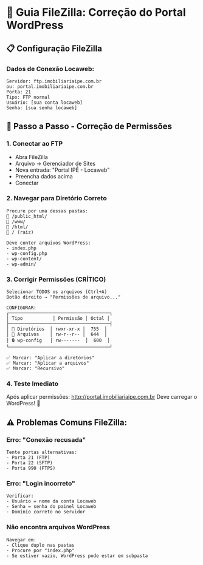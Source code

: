 # 🔧 Guia FileZilla: Correção do Portal WordPress

## 📋 Configuração FileZilla

### Dados de Conexão Locaweb:
```
Servidor: ftp.imobiliariaipe.com.br
ou: portal.imobiliariaipe.com.br
Porta: 21
Tipo: FTP normal
Usuário: [sua conta locaweb]
Senha: [sua senha locaweb]
```

## 🎯 Passo a Passo - Correção de Permissões

### 1. Conectar ao FTP
- Abra FileZilla
- Arquivo → Gerenciador de Sites
- Nova entrada: "Portal IPÊ - Locaweb"
- Preencha dados acima
- Conectar

### 2. Navegar para Diretório Correto
```
Procure por uma dessas pastas:
📁 /public_html/
📁 /www/
📁 /html/
📁 / (raiz)

Deve conter arquivos WordPress:
- index.php
- wp-config.php
- wp-content/
- wp-admin/
```

### 3. Corrigir Permissões (CRÍTICO)
```
Selecionar TODOS os arquivos (Ctrl+A)
Botão direito → "Permissões de arquivo..."

CONFIGURAR:
┌─────────────────────────────────────┐
│ Tipo           │ Permissão │ Octal │
├─────────────────────────────────────┤
│ 📁 Diretórios  │ rwxr-xr-x │  755  │
│ 📄 Arquivos    │ rw-r--r-- │  644  │
│ 🔒 wp-config   │ rw-------  │  600  │
└─────────────────────────────────────┘

✅ Marcar: "Aplicar a diretórios"
✅ Marcar: "Aplicar a arquivos"
✅ Marcar: "Recursivo"
```

### 4. Teste Imediato
Após aplicar permissões:
http://portal.imobiliariaipe.com.br
Deve carregar o WordPress! 🎉

## ⚠️ Problemas Comuns FileZilla:

### Erro: "Conexão recusada"
```
Tente portas alternativas:
- Porta 21 (FTP)
- Porta 22 (SFTP)
- Porta 990 (FTPS)
```

### Erro: "Login incorreto"
```
Verificar:
- Usuário = nome da conta Locaweb
- Senha = senha do painel Locaweb
- Domínio correto no servidor
```

### Não encontra arquivos WordPress
```
Navegar em:
- Clique duplo nas pastas
- Procure por "index.php"
- Se estiver vazio, WordPress pode estar em subpasta
```